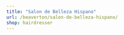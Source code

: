 ```yaml
---
title: "Salon de Belleza Hispano"
url: /beaverton/salon-de-belleza-hispano/
shop: hairdresser
---
```

